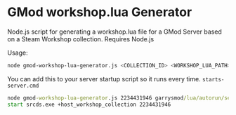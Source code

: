 # GMod workshop.lua Generator
Node.js script for generating a workshop.lua file for a GMod Server based on a Steam Workshop collection.
Requires Node.js

Usage:
```sh
node gmod-workshop-lua-generator.js <COLLECTION_ID> <WORKSHOP_LUA_PATH>
```

You can add this to your server startup script so it runs every time.
`starts-server.cmd`
```cmd
node gmod-workshop-lua-generator.js 2234431946 garrysmod/lua/autorun/server/workshop.lua
start srcds.exe +host_workshop_collection 2234431946
```
